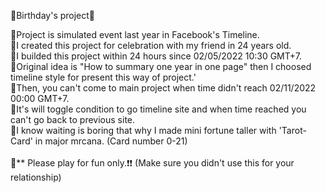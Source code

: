 🍰Birthday's project🍰

🔸Project is simulated event last year in Facebook's Timeline.<br>
🔸I created this project for celebration with my friend in 24 years old.<br>
🔸I builded this project within 24 hours since 02/05/2022 10:30 GMT+7.<br>
🔸Original idea is "How to summary one year in one page" then I choosed timeline style for present this way of project.'<br>
🔸Then, you can't come to main project when time didn't reach 02/11/2022 00:00 GMT+7.<br>
🔸It's will toggle condition to go timeline site and when time reached you can't go back to previous site.<br>
🔸I know waiting is boring that why I made mini fortune taller with 'Tarot-Card' in major mrcana. (Card number 0-21)<br>
<br>
📌** Please play for fun only.❗️❗️ (Make sure you didn't use this for your relationship)
